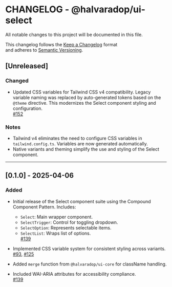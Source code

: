 # CHANGELOG - @halvaradop/ui-select

All notable changes to this project will be documented in this file.

This changelog follows the [Keep a Changelog](https://keepachangelog.com/en/1.1.0/) format  
and adheres to [Semantic Versioning](https://semver.org/spec/v2.0.0.html).

## [Unreleased]

### Changed

- Updated CSS variables for Tailwind CSS v4 compatibility. Legacy variable naming was replaced by auto-generated tokens based on the `@theme` directive. This modernizes the Select component styling and configuration.  
  [#152](https://github.com/halvaradop/ui/pull/152)

### Notes

- Tailwind v4 eliminates the need to configure CSS variables in `tailwind.config.ts`. Variables are now generated automatically.
- Native variants and theming simplify the use and styling of the Select component.

---

## [0.1.0] - 2025-04-06

### Added

- Initial release of the Select component suite using the Compound Component Pattern. Includes:

  - `Select`: Main wrapper component.
  - `SelectTrigger`: Control for toggling dropdown.
  - `SelectOption`: Represents selectable items.
  - `SelectList`: Wraps list of options.  
    [#139](https://github.com/halvaradop/ui/pull/139)

- Implemented CSS variable system for consistent styling across variants.  
  [#93](https://github.com/halvaradop/ui/pull/93), [#125](https://github.com/halvaradop/ui/pull/125)

- Added `merge` function from `@halvaradop/ui-core` for className handling.

- Included WAI-ARIA attributes for accessibility compliance.  
  [#139](https://github.com/halvaradop/ui/pull/139)
